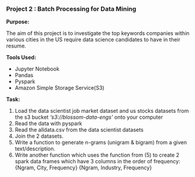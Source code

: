 ### Project 2 :  Batch Processing for Data Mining

**Purpose:**

The aim of this project is to investigate the top keywords companies within various cities in the US require data science candidates to have in their resume.

**Tools Used:**
- Jupyter Notebook
- Pandas
- Pyspark
- Amazon Simple Storage Service(S3)
 
**Task:**

1. Load the data scientist job market dataset and us stocks datasets from the s3 bucket *‘s3://blossom-data-engs’* onto your computer
2. Read the data with pyspark
3.  Read the alldata.csv from the data scientist datasets
4. Join the 2 datasets.
5. Write a function to generate n-grams (unigram & bigram) from a given text/description. 
6. Write another function which uses the function from (5) to create 2 spark data frames which have 3 columns in the order of frequency: 
{Ngram, City, Frequency}
{Ngram, Industry, Frequency}
